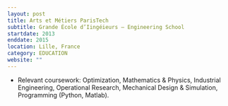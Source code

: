 ```yaml
---
layout: post
title: Arts et Métiers ParisTech
subtitle: Grande École d’Iingéieurs – Engineering School
startdate: 2013
enddate: 2015
location: Lille, France
category: EDUCATION
website: ""
---
```


- Relevant coursework: Optimization, Mathematics & Physics, Industrial Engineering, Operational Research, Mechanical Design & Simulation, Programming (Python, Matlab).